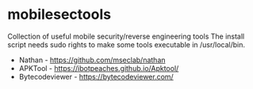 # mobilesectools

Collection of useful mobile security/reverse engineering tools
The install script needs sudo rights to make some tools executable in /usr/local/bin.

* Nathan - https://github.com/mseclab/nathan
* APKTool - https://ibotpeaches.github.io/Apktool/
* Bytecodeviewer - https://bytecodeviewer.com/
